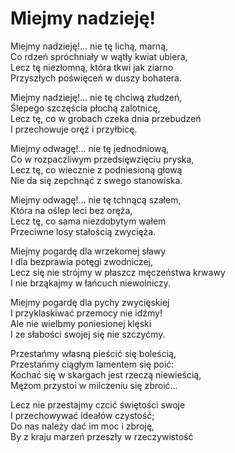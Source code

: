 # Miejmy nadzieję!  
  
   
Miejmy nadzieję!... nie tę lichą, marną,  
Co rdzeń spróchniały w wątły kwiat ubiera,  
Lecz tę niezłomną, która tkwi jak ziarno  
Przyszłych poświęceń w duszy bohatera.  
  
   
Miejmy nadzieję!... nie tę chciwą złudzeń,  
Ślepego szczęścia płochą zalotnicę,  
Lecz tę, co w grobach czeka dnia przebudzeń  
I przechowuje oręż i przyłbicę.  
  
   
Miejmy odwagę!... nie tę jednodniową,  
Co w rozpaczliwym przedsięwzięciu pryska,  
Lecz tę, co wiecznie z podniesioną głową  
Nie da się zepchnąć z swego stanowiska.  
  
   
Miejmy odwagę!... nie tę tchnącą szałem,  
Która na oślep leci bez oręża,  
Lecz tę, co sama niezdobytym wałem  
Przeciwne losy stałością zwycięża.  
  
   
Miejmy pogardę dla wrzekomej sławy  
I dla bezprawia potęgi zwodniczej,  
Lecz się nie strójmy w płaszcz męczeństwa krwawy  
I nie brząkajmy w łańcuch niewolniczy.  
  
   
Miejmy pogardę dla pychy zwycięskiej  
I przyklaskiwać przemocy nie idźmy!  
Ale nie wielbmy poniesionej klęski  
I ze słabości swojej się nie szczyćmy.  
  
   
Przestańmy własną pieścić się boleścią,  
Przestańmy ciągłym lamentem się poić:  
Kochać się w skargach jest rzeczą niewieścią,  
Mężom przystoi w milczeniu się zbroić...  
  
   
Lecz nie przestajmy czcić świętości swoje  
I przechowywać ideałów czystość;  
Do nas należy dać im moc i zbroję,  
By z kraju marzeń przeszły w rzeczywistość  
